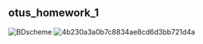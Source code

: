 ## otus_homework_1
![BDscheme](https://user-images.githubusercontent.com/111856175/223586883-4cf13a7b-7ca4-456e-94d1-79ee77cddaef.png)
![4b230a3a0b7c8834ae8cd6d3bb721d4a](https://user-images.githubusercontent.com/129516422/229122243-903f7979-5dc6-410e-993a-d00ab04abb15.png)

